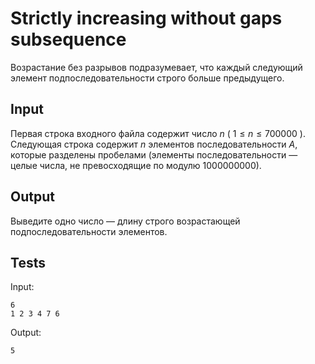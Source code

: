 # Strictly increasing without gaps subsequence
Возрастание без разрывов подразумевает, что каждый следующий элемент подпоследовательности строго больше предыдущего.

## Input
Первая строка входного файла содержит число $n$ ( $1\leqslant n\leqslant 700 000$ ). Следующая строка содержит $n$ элементов последовательности $A$, которые разделены пробелами (элементы последовательности — целые числа, не превосходящие по модулю $1 000 000 000$).

## Output
Выведите одно число — длину строго возрастающей подпоследовательности элементов.

## Tests
Input:
```
6
1 2 3 4 7 6
```
Output:
```
5
```
